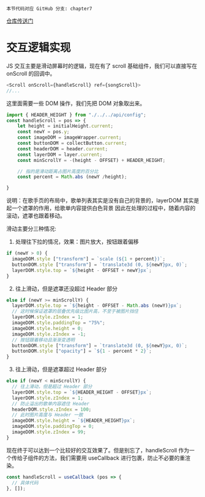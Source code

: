 ```!
本节代码对应 GitHub 分支: chapter7
```
[仓库传送门](https://github.com/sanyuan0704/react-cloud-music/tree/chapter7)

# 交互逻辑实现

JS 交互主要是滑动屏幕时的逻辑，现在有了 scroll 基础组件，我们可以直接写在 onScroll 的回调中。
```js
<Scroll onScroll={handleScroll} ref={songScroll}>
//...
```

这里面需要一些 DOM 操作，我们先把 DOM 对象取出来。

```js
import { HEADER_HEIGHT } from "./../../api/config";
const handleScroll = pos => {
    let height = initialHeight.current;
    const newY = pos.y;
    const imageDOM = imageWrapper.current;
    const buttonDOM = collectButton.current;
    const headerDOM = header.current;
    const layerDOM = layer.current;
    const minScrollY = -(height - OFFSET) + HEADER_HEIGHT;

    // 指的是滑动距离占图片高度的百分比
    const percent = Math.abs (newY /height);

}
```
说明：在歌手页的布局中，歌单列表其实是没有自己的背景的，layerDOM 其实是起一个遮罩的作用，给歌单内容提供白色背景
因此在处理的过程中，随着内容的滚动，遮罩也跟着移动。

滑动主要分三种情况:
1. 处理往下拉的情况，效果：图片放大，按钮跟着偏移

```js
if (newY > 0) {
  imageDOM.style ["transform"] = `scale (${1 + percent})`;
  buttonDOM.style ["transform"] = `translate3d (0, ${newY}px, 0)`;
  layerDOM.style.top = `${height - OFFSET + newY}px`;
} 
```

2. 往上滑动，但是遮罩还没超过 Header 部分
```js
else if (newY >= minScrollY) {
  layerDOM.style.top = `${height - OFFSET - Math.abs (newY)}px`;
  // 这时候保证遮罩的层叠优先级比图片高，不至于被图片挡住
  layerDOM.style.zIndex = 1;
  imageDOM.style.paddingTop = "75%";
  imageDOM.style.height = 0;
  imageDOM.style.zIndex = -1;
  // 按钮跟着移动且渐渐变透明
  buttonDOM.style ["transform"] = `translate3d (0, ${newY}px, 0)`;
  buttonDOM.style ["opacity"] = `${1 - percent * 2}`;
} 
```

3. 往上滑动，但是遮罩超过 Header 部分
```js
else if (newY < minScrollY) {
  // 往上滑动，但是超过 Header 部分
  layerDOM.style.top = `${HEADER_HEIGHT - OFFSET}px`;
  layerDOM.style.zIndex = 1;
  // 防止溢出的歌单内容遮住 Header
  headerDOM.style.zIndex = 100;
  // 此时图片高度与 Header 一致
  imageDOM.style.height = `${HEADER_HEIGHT}px`;
  imageDOM.style.paddingTop = 0;
  imageDOM.style.zIndex = 99;
}
```

现在终于可以达到一个比较好的交互效果了。但是别忘了，handleScroll 作为一个传给子组件的方法，我们需要用 useCallback 进行包裹，防止不必要的重渲染。

```js
const handleScroll = useCallback (pos => {
  // 具体代码
}, []);
```